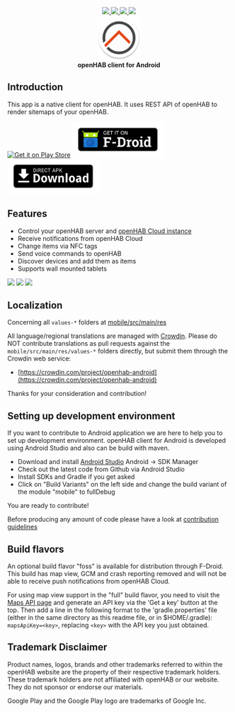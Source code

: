 <p align="center">
  <a href="https://travis-ci.org/openhab/openhab-android">
    <img src="https://travis-ci.org/openhab/openhab-android.svg?branch=master">
  </a>
  <a href="https://crowdin.com/project/openhab-android">
    <img src="https://d322cqt584bo4o.cloudfront.net/openhab-android/localized.svg">
  </a>
    <a href="https://codecov.io/gh/openhab/openhab-android/branch/master">
    <img src="https://codecov.io/gh/openhab/openhab-android/branch/master/graph/badge.svg">
  </a>
  <a href="https://www.bountysource.com/teams/openhab/issues?tracker_ids=968858">
    <img src="https://www.bountysource.com/badge/tracker?tracker_id=968858">
  </a>
  <br>
  <img alt="Logo" src="fastlane/metadata/android/en-US/images/icon.png" width="100">
  <br>
  <b>openHAB client for Android</b>
</p>

## Introduction

This app is a native client for openHAB. It uses REST API of openHAB to render sitemaps of your openHAB.

<a href="https://play.google.com/store/apps/details?id=org.openhab.habdroid"><img src="https://play.google.com/intl/en_us/badges/images/generic/en_badge_web_generic.png" alt="Get it on Play Store" height="80"></a>
<a href="https://f-droid.org/app/org.openhab.habdroid"><img src="assets/get-it-on-fdroid.png" alt="Get it on F-Droid" height="80"></a>
<a href="https://github.com/openhab/openhab-android/releases"><img src="assets/direct-apk-download.png" alt="Get it on GitHub" height="80"></a>

## Features
* Control your openHAB server and [openHAB Cloud instance](https://github.com/openhab/openhab-cloud)
* Receive notifications from openHAB Cloud
* Change items via NFC tags
* Send voice commands to openHAB
* Discover devices and add them as items
* Supports wall mounted tablets

<img src="fastlane/metadata/android/en-US/images/phoneScreenshots/main-menu.png" width="200px"> <img src="fastlane/metadata/android/en-US/images/phoneScreenshots/widget-overview.png" width="200px"> <img src="fastlane/metadata/android/en-US/images/phoneScreenshots/chart.png" width="200px">

## Localization

Concerning all `values-*` folders at [mobile/src/main/res](mobile/src/main/res/)

All language/regional translations are managed with [Crowdin](https://crowdin.com/).
Please do NOT contribute translations as pull requests against the `mobile/src/main/res/values-*` folders directly, but submit them through the Crowdin web service:

- [https://crowdin.com/project/openhab-android](https://crowdin.com/project/openhab-android)

Thanks for your consideration and contribution!

## Setting up development environment

If you want to contribute to Android application we are here to help you to set up development environment. openHAB client for Android is developed using Android Studio and also can be build with maven.

- Download and install [Android Studio](https://developer.android.com/sdk/installing/studio.html) Android -> SDK Manager
- Check out the latest code from Github via Android Studio
- Install SDKs and Gradle if you get asked
- Click on "Build Variants" on the left side and change the build variant of the module "mobile" to fullDebug

You are ready to contribute!

Before producing any amount of code please have a look at [contribution guidelines](CONTRIBUTING.md)

## Build flavors

An optional build flavor "foss" is available for distribution through F-Droid. This build has map view, GCM and crash reporting removed and will not be able to receive push notifications from openHAB Cloud.

For using map view support in the "full" build flavor, you need to visit the [Maps API page](https://developers.google.com/maps/android) and generate an API key via the 'Get a key' button at the top. Then add a line in the following format to the 'gradle.properties' file (either in the same directory as this readme file, or in $HOME/.gradle): `mapsApiKey=<key>`, replacing `<key>` with the API key you just obtained.

## Trademark Disclaimer

Product names, logos, brands and other trademarks referred to within the openHAB website are the property of their respective trademark holders. These trademark holders are not affiliated with openHAB or our website. They do not sponsor or endorse our materials.

Google Play and the Google Play logo are trademarks of Google Inc.
